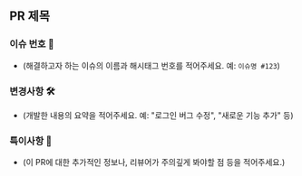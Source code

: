 ## PR 제목

### 이슈 번호 📎

- (해결하고자 하는 이슈의 이름과 해시태그 번호를 적어주세요. 예: `이슈명 #123`)

### 변경사항 🛠

- (개발한 내용의 요약을 적어주세요. 예: "로그인 버그 수정", "새로운 기능 추가" 등)

### 특이사항 📌

- (이 PR에 대한 추가적인 정보나, 리뷰어가 주의깊게 봐야할 점 등을 적어주세요.)
